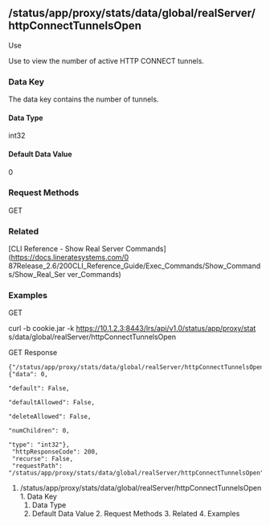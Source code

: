 ## /status/app/proxy/stats/data/global/realServer/httpConnectTunnelsOpen

Use

Use to view the number of active HTTP CONNECT tunnels.

### Data Key

The data key contains the number of tunnels.

#### Data Type

int32

#### Default Data Value

0

### Request Methods

GET

### Related

[CLI Reference - Show Real Server Commands](https://docs.lineratesystems.com/0
87Release_2.6/200CLI_Reference_Guide/Exec_Commands/Show_Commands/Show_Real_Ser
ver_Commands)

### Examples

GET

curl -b cookie.jar -k https://10.1.2.3:8443/lrs/api/v1.0/status/app/proxy/stat
s/data/global/realServer/httpConnectTunnelsOpen

GET Response

    
    {"/status/app/proxy/stats/data/global/realServer/httpConnectTunnelsOpen": {"data": 0,
                                                                                "default": False,
                                                                                "defaultAllowed": False,
                                                                                "deleteAllowed": False,
                                                                                "numChildren": 0,
                                                                                "type": "int32"},
     "httpResponseCode": 200,
     "recurse": False,
     "requestPath": "/status/app/proxy/stats/data/global/realServer/httpConnectTunnelsOpen"}
    

  1. /status/app/proxy/stats/data/global/realServer/httpConnectTunnelsOpen
    1. Data Key
      1. Data Type
      2. Default Data Value
    2. Request Methods
    3. Related
    4. Examples

